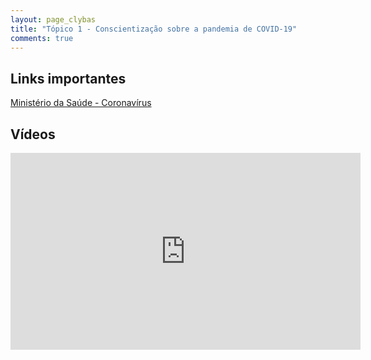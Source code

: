 ```yaml
---
layout: page_clybas
title: "Tópico 1 - Conscientização sobre a pandemia de COVID-19"
comments: true
---
```


## Links importantes

[Ministério da Saúde - Coronavírus](https://coronavirus.saude.gov.br/)

## Vídeos

<iframe width="560" height="315" src="https://www.youtube.com/embed/zlMFaqjs-o8" frameborder="0" allow="accelerometer; autoplay; encrypted-media; gyroscope; picture-in-picture" allowfullscreen></iframe>
